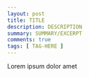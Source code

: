 ```yaml
---
layout: post
title: TITLE
description: DESCRIPTION
summary: SUMMARY/EXCERPT
comments: true
tags: [ TAG-HERE ]
---
```


Lorem ipsum dolor amet

